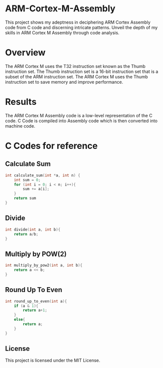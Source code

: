 # ARM-Cortex-M-Assembly
This project shows my adeptness in deciphering ARM Cortex Assembly code from C code and discerning intricate patterns. Unveil the depth of my skills in ARM Cortex M Assembly through code analysis.

# Overview
The ARM Cortex M uses the T32 instruction set known as the Thumb instruction set.
The Thumb instruction set is a 16-bit instruction set that is a subset of the ARM instruction set.
The ARM Cortex M uses the Thumb instruction set to save memory and improve performance.

# Results
The ARM Cortex M Assembly code is a low-level representation of the C code.
C Code is compiled into Assembly code which is then converted into machine code.

# C Codes for reference
## Calculate Sum
```c
int calculate_sum(int *a, int n) {
	int sum = 0;
	for (int i = 0; i < n; i++){
		sum += a[i];
	}
	return sum
}
```
## Divide
```c
int divide(int a, int b){
	return a/b;
}
```
## Multiply by POW(2)
```c
int multiply_by_pow2(int a, int b){
	return a << b;
}
```
## Round Up To Even
```c
int round_up_to_even(int a){
	if (a & 1){
		return a+1;
	}
	else{
		return a;
	}
}
```
## License
This project is licensed under the MIT License.